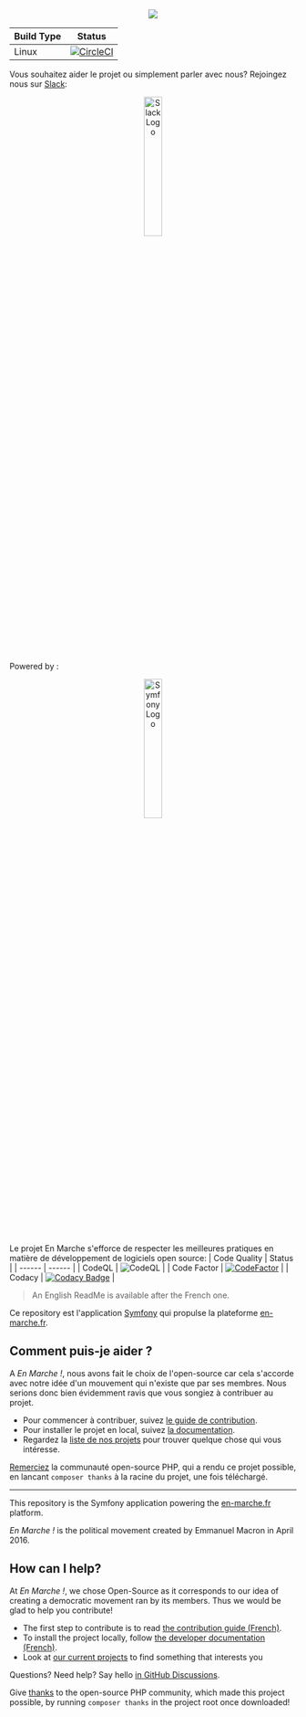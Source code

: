 <div align="center">
  <img src="https://storage.googleapis.com/en-marche-fr/E-MAILING/2017/images/REM/Logo-LREM-noir.jpg">
</div>



| Build Type | Status |
| ------ | ------ |
| Linux | [![CircleCI](https://circleci.com/gh/EnMarche/en-marche.fr/tree/master.svg?style=svg)](https://circleci.com/gh/EnMarche/en-marche.fr/tree/master) |


Vous souhaitez aider le projet ou simplement parler avec nous? Rejoingez nous sur [Slack](https://join.slack.com/t/larepubliqueenmarche/shared_invite/zt-ot7i6oly-~sS3X5ljfMSrtbzqq_bRGw):
<div align="center">
  <a href="https://join.slack.com/t/larepubliqueenmarche/shared_invite/zt-ot7i6oly-~sS3X5ljfMSrtbzqq_bRGw">
    <img src="https://d34u8crftukxnk.cloudfront.net/slackpress/prod/sites/6/2019-01_BrandRefresh_Old-to-New-Final.fr-FR.gif" height=25% width=25% alt="Slack Logo">
  </a>
</div>



Powered by : 
<div align="center">
    <a href="http://symfony.com">
    <img src="https://upload.wikimedia.org/wikipedia/commons/thumb/6/60/Symfony2.svg/1280px-Symfony2.svg.png" height=25% width=25% alt="Symfony Logo">
        </a>
</div>


Le projet En Marche s'efforce de respecter les meilleures pratiques en matière de développement de logiciels open source:
| Code Quality | Status |
| ------ | ------ |
| CodeQL | ![CodeQL](https://github.com/EnMarche/en-marche.fr/workflows/CodeQL/badge.svg) |
| Code Factor | [![CodeFactor](https://www.codefactor.io/repository/github/enmarche/en-marche.fr/badge)](https://www.codefactor.io/repository/github/enmarche/en-marche.fr) |
| Codacy | [![Codacy Badge](https://app.codacy.com/project/badge/Grade/7cb76935e4cd48d98e216023cab5f941)](https://www.codacy.com/gh/EnMarche/en-marche.fr/dashboard?utm_source=github.com&amp;utm_medium=referral&amp;utm_content=EnMarche/en-marche.fr&amp;utm_campaign=Badge_Grade) |







> An English ReadMe is available after the French one.

Ce repository est l'application [Symfony](http://symfony.com) qui propulse la plateforme [en-marche.fr](https://en-marche.fr).

## Comment puis-je aider ?

A *En Marche !*, nous avons fait le choix de l'open-source car cela s'accorde avec notre idée d'un mouvement qui
n'existe que par ses membres. Nous serions donc bien évidemment ravis que vous songiez à contribuer au projet.

* Pour commencer à contribuer, suivez [le guide de contribution](CONTRIBUTING.md).
* Pour installer le projet en local, suivez
[la documentation](docs).
* Regardez la [liste de nos projets](https://github.com/EnMarche/en-marche.fr/issues) pour trouver quelque chose qui vous intéresse.


[Remerciez](https://github.com/symfony/thanks) la communauté open-source PHP, qui a rendu ce projet possible, en
lancant `composer thanks` à la racine du projet, une fois téléchargé.


------------------------------------

This repository is the Symfony application powering the [en-marche.fr](https://en-marche.fr) platform.

*En Marche !* is the political movement created by Emmanuel Macron in April 2016.

## How can I help?

At *En Marche !*, we chose Open-Source as it corresponds to our idea of creating a democratic movement ran by its
members. Thus we would be glad to help you contribute!

* The first step to contribute is to read
[the contribution guide (French)](https://github.com/EnMarche/en-marche.fr/blob/master/CONTRIBUTING.md).
* To install the project locally, follow [the developer documentation (French)](docs).
* Look at [our current projects](https://github.com/EnMarche/en-marche.fr/issues) to find something that interests you

Questions? Need help? Say hello [in GitHub Discussions](https://github.com/EnMarche/en-marche.fr/discussions).

Give [thanks](https://github.com/symfony/thanks) to the open-source PHP community, which made this project
possible, by running `composer thanks` in the project root once downloaded!
